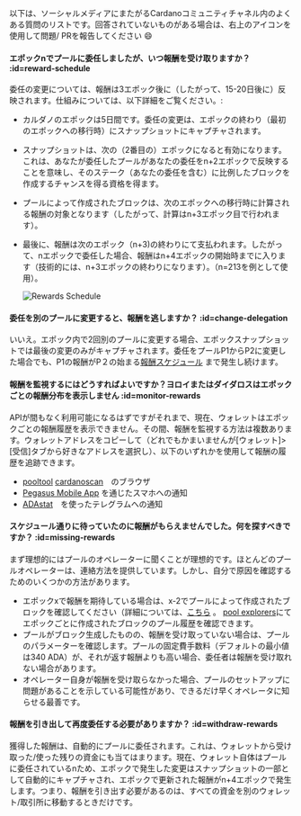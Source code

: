 以下は、ソーシャルメディアにまたがるCardanoコミュニティチャネル内のよくある質問のリストです。回答されていないものがある場合は、右上のアイコンを使用して問題/ PRを報告してください :smile:

#### エポックnでプールに委任しましたが、いつ報酬を受け取りますか？ :id=reward-schedule
委任の変更については、報酬は3エポック後に（したがって、15-20日後に）反映されます。仕組みについては、以下詳細をご覧ください。:
- カルダノのエポックは5日間です。委任の変更は、エポックの終わり（最初のエポックへの移行時）にスナップショットにキャプチャされます。
- スナップショットは、次の（2番目の）エポックになると有効になります。これは、あなたが委任したプールがあなたの委任をn+2エポックで反映することを意味し、そのステーク（あなたの委任を含む）に比例したブロックを作成するチャンスを得る資格を得ます。
- プールによって作成されたブロックは、次のエポックへの移行時に計算される報酬の対象となります（したがって、計算はn+3エポック目で行われます）。
- 最後に、報酬は次のエポック（n+3)の終わりにて支払われます。したがって、nエポックで委任した場合、報酬はn+4エポックの開始時までに入ります（技術的には、n+3エポックの終わりになります）。（n=213を例として使用）。

  ![Rewards Schedule](https://raw.githubusercontent.com/cardano-community/support-faq/images/docs/images/rewards-schedule.jpg)

#### 委任を別のプールに変更すると、報酬を逃しますか？ :id=change-delegation
いいえ。エポック内で2回別のプールに変更する場合、エポックスナップショットでは最後の変更のみがキャプチャされます。委任をプールP1からP2に変更した場合でも、P1の報酬がP２の始まる[報酬スケジュール](#reward-schedule) まで発生し続けます。

#### 報酬を監視するにはどうすればよいですか？ヨロイまたはダイダロスはエポックごとの報酬分布を表示しません :id=monitor-rewards
APIが間もなく利用可能になるはずですがそれまで、現在、ウォレットはエポックごとの報酬履歴を表示できません。その間、報酬を監視する方法は複数あります。ウォレットアドレスをコピーして（どれでもかまいませんが[ウォレット]> [受信]タブから好きなアドレスを選択し）、以下のいずれかを使用して報酬の履歴を追跡できます。
- [pooltool]  [cardanoscan]　のブラウザ
- [Pegasus Mobile App](https://pegasuspool.info/) を通じたスマホへの通知
- [ADAstat](https://t.me/AdaStatBot)　を使ったテレグラムへの通知

#### スケジュール通りに待っていたのに報酬がもらえませんでした。何を探すべきですか？ :id=missing-rewards
まず理想的にはプールのオペレーターに聞くことが理想的です。ほとんどのプールオペレーターは、連絡方法を提供しています。しかし、自分で原因を確認するためのいくつかの方法があります。
- エポックxで報酬を期待している場合は、x-2でプールによって作成されたブロックを確認してください（詳細については、[こちら](#reward-schedule) 。  [pool explorers](explorers.md#list)にてエポックごとに作成されたブロックのプール履歴を確認できます。
- プールがブロック生成したものの、報酬を受け取っていない場合は、プールのパラメーターを確認します。プールの固定費手数料（デフォルトの最小値は340 ADA）が、それが返す報酬よりも高い場合、委任者は報酬を受け取れない場合があります。
- オペレーター自身が報酬を受け取らなかった場合、プールのセットアップに問題があることを示している可能性があり、できるだけ早くオペレータに知らせる最善です。

#### 報酬を引き出して再度委任する必要がありますか？ :id=withdraw-rewards
獲得した報酬は、自動的にプールに委任されます。これは、ウォレットから受け取った/使った残りの資金にも当てはまります。現在、ウォレット自体はプールに委任されているnため、エポックで発生した変更はスナップショットの一部として自動的にキャプチャされ、エポックで更新された報酬がn+4エポックで発生します。つまり、報酬を引き出す必要があるのは、すべての資金を別のウォレット/取引所に移動するときだけです。

[pooltool]: https://pooltool.io
[cardanoscan]: https://cardanoscan.io
[adapools]: https://adapools.org
